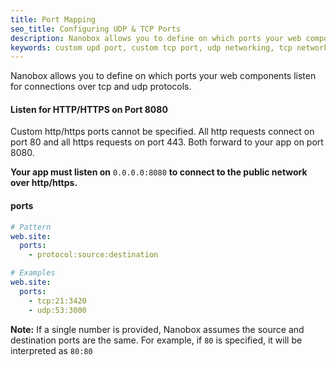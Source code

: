 ```yaml
---
title: Port Mapping
seo_title: Configuring UDP & TCP Ports
description: Nanobox allows you to define on which ports your web components listen for connections over tcp and udp protocols.
keywords: custom upd port, custom tcp port, udp networking, tcp networking
---
```


Nanobox allows you to define on which ports your web components listen for connections over tcp and udp protocols.

#### Listen for HTTP/HTTPS on Port 8080
Custom http/https ports cannot be specified. All http requests connect on port 80 and all https requests on port 443. Both forward to your app on port 8080.

**Your app must listen on** `0.0.0.0:8080` **to connect to the public network over http/https.**

#### ports
```yaml
# Pattern
web.site:
  ports:
    - protocol:source:destination

# Examples
web.site:
  ports:
    - tcp:21:3420
    - udp:53:3000
```

**Note:** If a single number is provided, Nanobox assumes the source and destination ports are the same. For example, if `80` is specified, it will be interpreted as `80:80`

